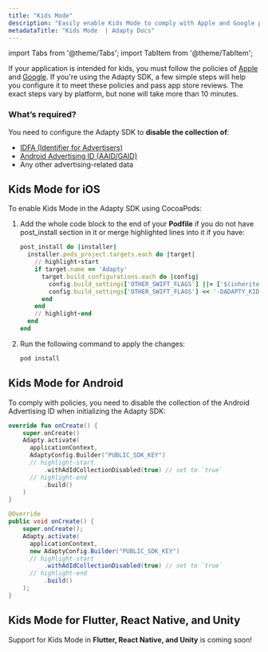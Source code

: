 ```yaml
---
title: "Kids Mode"
description: "Easily enable Kids Mode to comply with Apple and Google policies. No IDFA, GAID, or ad data collected."
metadataTitle: "Kids Mode  | Adapty Docs"
---
```

import Tabs from '@theme/Tabs'; 
import TabItem from '@theme/TabItem'; 

If your application is intended for kids, you must follow the policies of [Apple](https://developer.apple.com/app-store/kids-apps/) and [Google](https://support.google.com/googleplay/android-developer/answer/9893335). If you're using the Adapty SDK, a few simple steps will help you configure it to meet these policies and pass app store reviews. The exact steps vary by platform, but none will take more than 10 minutes.

### What’s required?

You need to configure the Adapty SDK to **disable the collection of**:

- [IDFA (Identifier for Advertisers)](https://en.wikipedia.org/wiki/Identifier_for_Advertisers)
- [Android Advertising ID (AAID/GAID)](https://support.google.com/googleplay/android-developer/answer/6048248)
- Any other advertising-related data

## Kids Mode for iOS

To enable Kids Mode in the Adapty SDK using CocoaPods:
1. Add the whole code block to the end of your **Podfile** if you do not have post_install section in it or merge highlighted lines into it if you have:

    ```ruby showLineNumbers title="Podfile"
    post_install do |installer|
      installer.pods_project.targets.each do |target|
        // highlight-start
        if target.name == 'Adapty'
          target.build_configurations.each do |config|
            config.build_settings['OTHER_SWIFT_FLAGS'] ||= ['$(inherited)']
            config.build_settings['OTHER_SWIFT_FLAGS'] << '-DADAPTY_KIDS_MODE'
          end
        end
        // highlight-end
      end
    end
    ```
2. Run the following command to apply the changes:

   ```sh showLineNumbers title="Shell"
   pod install
   ```

## Kids Mode for Android

To comply with policies, you need to disable the collection of the Android Advertising ID when initializing the Adapty SDK:

<Tabs>

<TabItem value="Kotlin" label="Kotlin" default>

```kotlin showLineNumbers
override fun onCreate() {
    super.onCreate()
    Adapty.activate(
      applicationContext,
      AdaptyConfig.Builder("PUBLIC_SDK_KEY")
      // highlight-start
          .withAdIdCollectionDisabled(true) // set to `true`
      // highlight-end
          .build()
    )  
}
```

</TabItem>
<TabItem value="Java" label="Java" default>

```java showLineNumbers
@Override
public void onCreate() {
    super.onCreate();
    Adapty.activate(
      applicationContext,
      new AdaptyConfig.Builder("PUBLIC_SDK_KEY")
      // highlight-start
          .withAdIdCollectionDisabled(true) // set to `true`
      // highlight-end
          .build()
    );
}
```

</TabItem> 

</Tabs>

<!---

 ## Kids Mode in Flutter

In order to comply with policies, disable the collection of user's IDFA (for iOS) and GAID (for Android) when configuring the Adapty SDK as follows: 

```dart showLineNumbers title="Dart"
try {
    await Adapty().activate(
        configuration: AdaptyConfiguration(apiKey: 'YOUR_API_KEY')
      // highlight-start
          ..withIdfaCollectionDisabled(false),
      // highlight-end
    );
} catch (e) {
    // handle the error
}
```

## Kids Mode for React Native

In order to comply with policies, disable the collection of user's IDFA (for iOS) and GAID (for Android) when configuring the Adapty SDK as follows: 

<Tabs>

<TabItem value="RN" label="React Native (TS)" default> 

In order to comply with policies, disable the collection of user's IDFA (for iOS) and GAID (for Android) when configuring the Adapty SDK as follows: 

```typescript showLineNumbers
adapty.activate('PUBLIC_SDK_KEY', {
  observerMode: false,
  customerUserId: 'YOUR_USER_ID',
  logLevel: 'error',
  __debugDeferActivation: false,
  ipAddressCollectionDisabled: false,
  ios: {
    idfaCollectionDisabled: false,
  },
});
```

</TabItem> 

<TabItem value="JavaScript" label="React Native (JS)" default>

In order to comply with policies, disable the collection of user's IDFA (for iOS) and GAID (for Android) when configuring the Adapty SDK as follows: 

```javascript showLineNumbers
import { IosStorekit2Usage, LogLevel } from 'react-native-adapty';

adapty.activate('PUBLIC_SDK_KEY', {
  observerMode: false,
  customerUserId: 'YOUR_USER_ID',
  logLevel: LogLevel.ERROR,
  __debugDeferActivation: false,
  ipAddressCollectionDisabled: false,
  ios: {
    idfaCollectionDisabled: false,
  },
});
```

</TabItem> 

</Tabs>

--->

## Kids Mode for Flutter, React Native, and Unity

Support for Kids Mode in **Flutter, React Native, and Unity** is coming soon!
